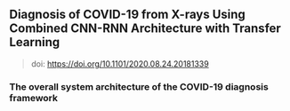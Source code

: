 ## Diagnosis of COVID-19 from X-rays Using Combined CNN-RNN Architecture with Transfer Learning
> doi: https://doi.org/10.1101/2020.08.24.20181339

### The overall system architecture of the COVID-19 diagnosis framework
